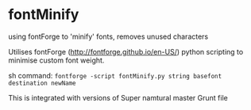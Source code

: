 # fontMinify
using fontForge to 'minify' fonts, removes unused characters

Utilises fontForge (http://fontforge.github.io/en-US/) python scripting to minimise custom font weight. 

sh command:
`fontforge -script fontMinify.py string basefont destination newName`

This is integrated with versions of Super namtural master Grunt file

